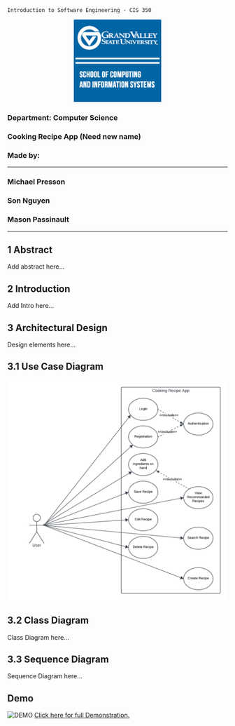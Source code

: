 ```
Introduction to Software Engineering - CIS 350
```

<p align="center">
    <img src="logo.png" width="200" title="GVSU LOGO">
</p>

### Department: Computer Science

### Cooking Recipe App (Need new name)

### Made by:
---
### Michael Presson
### Son Nguyen
### Mason Passinault
---
## 1 Abstract
Add abstract here...

## 2 Introduction
Add Intro here...

## 3 Architectural Design
Design elements here...

## 3.1 Use Case Diagram
<p align="center">
    <img src="use_case.png" title="USE CASE DIAGRAM">
</p>

## 3.2 Class Diagram
Class Diagram here...

## 3.3 Sequence Diagram
Sequence Diagram here...

## Demo
<p alight="center">
    <img src="demo_gif.gif" title="DEMO">
    <a href="https://drive.google.com/file/d/1Xy14rUIoqP_aWw97gUhOVttsr91WT2d0/view?usp=sharing">Click here for full Demonstration.</a>
</p>

